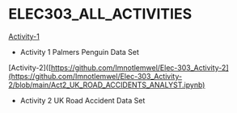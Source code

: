 # ELEC303_ALL_ACTIVITIES
[Activity-1](https://github.com/Imnotlemwel/ITELEC-303-Data-Analytics-Act-1/blob/main/Assignment%20kay%20Sir%20Mesiera.ipynb)
- Activity 1 Palmers Penguin Data Set

[Activity-2]([https://github.com/Imnotlemwel/Elec-303_Activity-2](https://github.com/Imnotlemwel/Elec-303_Activity-2/blob/main/Act2_UK_ROAD_ACCIDENTS_ANALYST.ipynb)
- Activity 2 UK Road Accident Data Set
